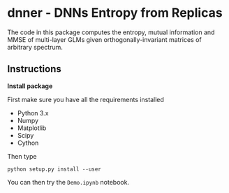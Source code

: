 # dnner - DNNs Entropy from Replicas

The code in this package computes the entropy, mutual information and MMSE
of multi-layer GLMs given orthogonally-invariant matrices of arbitrary
spectrum.

## Instructions

**Install package**

First make sure you have all the requirements installed

- Python 3.x
- Numpy
- Matplotlib
- Scipy
- Cython

Then type

```
python setup.py install --user
```

You can then try the `Demo.ipynb` notebook. 
